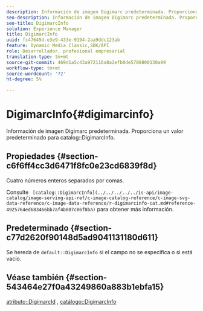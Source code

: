 ```yaml
---
description: Información de imagen Digimarc predeterminada. Proporciona un valor predeterminado para el catálogo DigimarcInfo.
seo-description: Información de imagen Digimarc predeterminada. Proporciona un valor predeterminado para el catálogo DigimarcInfo.
seo-title: DigimarcInfo
solution: Experience Manager
title: DigimarcInfo
uuid: fc47645d-e3e9-433e-9194-2aa9ddc123ab
feature: Dynamic Media Classic,SDK/API
role: Desarrollador, profesional empresarial
translation-type: tm+mt
source-git-commit: 469d1a5c43a972116a8a2efb0de5708800130a99
workflow-type: tm+mt
source-wordcount: '72'
ht-degree: 5%

---
```



# DigimarcInfo{#digimarcinfo}

Información de imagen Digimarc predeterminada. Proporciona un valor predeterminado para catalog::DigimarcInfo.

## Propiedades {#section-c6f6ff4cc3d6471f8fc0e23cd6839f8d}

Cuatro números enteros separados por comas.

Consulte ` [catalog::DigimarcInfo](../../../../../is-api/image-catalog/image-serving-api-ref/c-image-catalog-reference/c-image-svg-data-reference/c-image-data-reference/r-digimarcinfo-cat.md#reference-4925764ed683466bb7af4b807c86f8ba)` para obtener más información.

## Predeterminado {#section-c77d2620f90148d5ad9041131180d611}

Se hereda de `default::DigimarcInfo` si el campo no se especifica o si está vacío.

## Véase también {#section-543464e27f0a43249860a883b1ebfa15}

[atributo::DigimarcId](../../../../../is-api/image-catalog/image-serving-api-ref/c-image-catalog-reference/c-attributes-reference/r-digimarcid.md#reference-33e3eca7f1874510904e5c8645cecd68) ,  [catálogo::DigimarcInfo](../../../../../is-api/image-catalog/image-serving-api-ref/c-image-catalog-reference/c-image-svg-data-reference/c-image-data-reference/r-digimarcinfo-cat.md#reference-4925764ed683466bb7af4b807c86f8ba)

